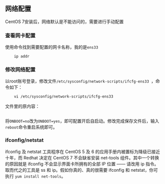
## 网络配置

CentOS 7安装后，网络默认是不能访问的，需要进行手动配置

### 查看网卡配置

使用命令找到需要配置的网卡名称，我的是`ens33`

```shell
    ip addr
```

### 修改网络配置

以root账号登录，修改文件`/etc/sysconfig/network-scripts/ifcfg-ens33 `，命令如下：

```shell
    vi /etc/sysconfig/network-scripts/ifcfg-ens33
```

文件里的原内容：

```properties

```

将`ONBOOT=no`改为`ONBOOT=yes`，即可配置开启自启动。修改完成保存文件后，输入`reboot`命令重启系统即可。

### ifconfig/netstat

ifconfig 及 netstat 工具程序在 CentOS 5 及 6 的应用手册内被置标为降级已接近十年，而 Redhat 决定在 CentOS 7 不会缺省安装 net-tools 组件。其中一个转换的原因就是 ifconfig 不会显示界面卡所拥有的全部 IP 位置 —— 请改用 ip 指令。取而代之的工具是 ss 和 ip。假如你真的、真的很需要 ifconfig 和 netstat，你可执行 `yum install net-tools`。